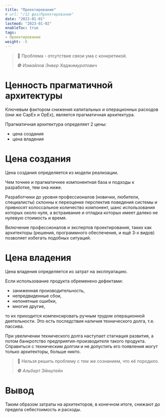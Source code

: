 ```yaml
---
title: "Проектирование"
# url: "/12 фаз/Проектирование"
date: "2023-01-01"
lastmod: "2023-01-02"
enableToc: true
tags:
- Проектирование
weight: -5
---
```

>💯 Проблема - отсутствие связи ума с конкретикой. 
>
>_**©** Измайлов Энвер Хаджимуратович_

# Ценность прагматичной архитектуры
Ключевым фактором снижения капитальных и операционных расходов (они же CapEx и OpEx), является прагматичная архитектура. 

Прагматичная архитектура определяет 2 цены: 
- цена создания
- цена владения

# Цена создания
Цена создания определяется из модели реализации. 

Чем точнее и прагматичнее компонентная база и подходы к разработке, тем она ниже. 

Разработчики до уровня профессионалов (новички, любители, специалисты) склонны к переоценке перспектив поведения системы и привносят колоссальное количество компонент, шанс использования которых около нуля, а встраивание и отладка которых имеет далеко не нулевую стоимость и время. 

Включение профессионалов и экспертов проектирования, таких как архитекторы (решения, программного обеспечения, и ещё 3-х видов) позволяет избегать подобных ситуаций. 

# Цена владения
Цена владения определяется из затрат на эксплуатацию. 

Если использование продукта обременено дефектами: 
- заниженная производительность, 
- непредвиденные сбои, 
- непонятные ошибки, 
- многие другие, 

то их приходится компенсировать ручным трудом операционной деятельности. Это есть последствия наличия технического долга, т.е. пассива. 

При увеличении технического долга наступает стагнация развития, а потом банкротство предприятия-производителя такого продукта. Справиться с техническим долгом и не допустить его появления могут только архитекторы, больше никто.

>💯 Нельзя решить проблему с тем же сознанием, что её породило. 
>
>_**©** Альберт Эйнштейн_

# Вывод
Таким образом затраты на архитекторов, в конечном итоге, снижают до предела себестоимость и расходы.